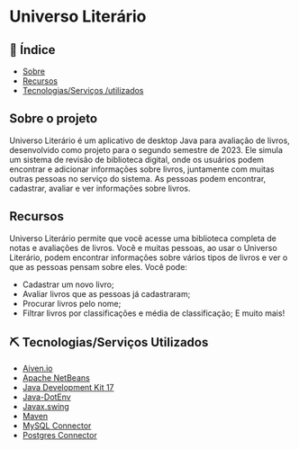 # Universo Literário

## 📖 Índice
- [Sobre](#about-it)
- [Recursos](#features)
- [Tecnologias/Serviços /utilizados](#techs-used)

## Sobre o projeto <a name = "about-it"></a>

Universo Literário é um aplicativo de desktop Java para avaliação de livros, desenvolvido como projeto para o segundo semestre de 2023. Ele simula um sistema de revisão de biblioteca digital, onde os usuários podem encontrar e adicionar informações sobre livros, juntamente com muitas outras pessoas no serviço do sistema. As pessoas podem encontrar, cadastrar, avaliar e ver informações sobre livros.

## Recursos <a name = "features"></a>

Universo Literário permite que você acesse uma biblioteca completa de notas e avaliações de livros. Você e muitas pessoas, ao usar o Universo Literário, podem encontrar informações sobre vários tipos de livros e ver o que as pessoas pensam sobre eles. Você pode:
- Cadastrar um novo livro;
- Avaliar livros que as pessoas já cadastraram;
- Procurar livros pelo nome;
- Filtrar livros por classificações e média de classificação;
E muito mais!


## ⛏ Tecnologias/Serviços Utilizados <a name = "techs-used"></a>

- [Aiven.io](https://aiven.io/)
- [Apache NetBeans](https://netbeans.apache.org/)
- [Java Development Kit 17](https://jdk.java.net/17/)
- [Java-DotEnv](https://github.com/cdimascio/dotenv-java)
- [Javax.swing](https://docs.oracle.com/javase%2F7%2Fdocs%2Fapi%2F%2F/javax/swing/package-summary.html)
- [Maven](https://maven.apache.org/)
- [MySQL Connector](https://www.mysql.com/products/connector/)
- [Postgres Connector](https://jdbc.postgresql.org/)